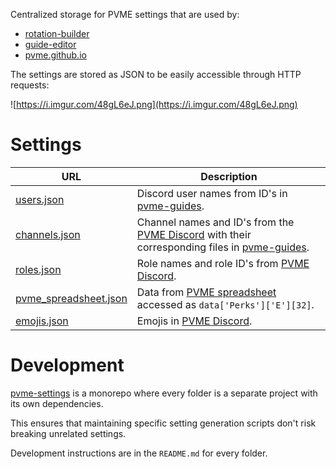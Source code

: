 Centralized storage for PVME settings that are used by:

- [rotation-builder](https://github.com/pvme/rotation-builder)
- [guide-editor](https://github.com/pvme/guide-editor)
- [pvme.github.io](https://github.com/pvme/pvme.github.io)

The settings are stored as JSON to be easily accessible through HTTP requests:

![https://i.imgur.com/48gL6eJ.png](https://i.imgur.com/48gL6eJ.png)

# Settings

| URL                                                                                                                           | Description                                                                                                                                                                 |
|-------------------------------------------------------------------------------------------------------------------------------|-----------------------------------------------------------------------------------------------------------------------------------------------------------------------------|
| [users.json](https://raw.githubusercontent.com/pvme/pvme-settings/settings/users/users.json)                                  | Discord user names from ID's in [pvme-guides](https://github.com/pvme/pvme-guides).                                                                                         |
| [channels.json](https://raw.githubusercontent.com/pvme/pvme-settings/pvme-discord/channels.json)                              | Channel names and ID's from the [PVME Discord](https://discord.gg/6djqFVN) with their corresponding files in [pvme-guides](https://github.com/pvme/pvme-guides).            |
| [roles.json](https://raw.githubusercontent.com/pvme/pvme-settings/pvme-discord/roles.json)                                    | Role names and role ID's from [PVME Discord](https://discord.gg/6djqFVN).                                                                                                   |
| [pvme_spreadsheet.json](https://raw.githubusercontent.com/pvme/pvme-settings/settings/pvme-spreadsheet/pvme_spreadsheet.json) | Data from [PVME spreadsheet](https://docs.google.com/spreadsheets/d/1OGM9MBUG2bQVbHxlm86Xfs60soFcjINSOrPv1WL3Vgw/edit#gid=1210777994) accessed as `data['Perks']['E'][32]`. |
| [emojis.json](https://raw.githubusercontent.com/pvme/pvme-settings/master/emojis/emojis.json) | Emojis in [PVME Discord](https://discord.gg/6djqFVN).                                                                                                                                                              |

# Development

[pvme-settings](https://github.com/pvme/pvme-settings) is a monorepo where every folder is a separate project with its own dependencies.

This ensures that maintaining specific setting generation scripts don't risk breaking unrelated settings.

Development instructions are in the `README.md` for every folder.